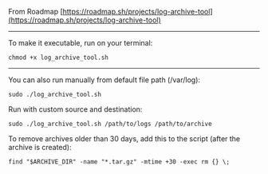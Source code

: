From Roadmap [https://roadmap.sh/projects/log-archive-tool](https://roadmap.sh/projects/log-archive-tool)

---

To make it executable, run on your terminal: 
    
    chmod +x log_archive_tool.sh
---
    
You can also run manually from default file path (/var/log):
    
    sudo ./log_archive_tool.sh
 
Run with custom source and destination:

    sudo ./log_archive_tool.sh /path/to/logs /path/to/archive

To remove archives older than 30 days, add this to the script (after the archive is created):

    find "$ARCHIVE_DIR" -name "*.tar.gz" -mtime +30 -exec rm {} \;

